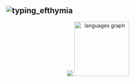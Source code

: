 ![typing_efthymia](https://github.com/user-attachments/assets/0cd2cc4e-74b3-4ce6-8794-42d4b32de786)
---
<div align="center">
  <img src="https://github-readme-stats.vercel.app/api?username=efthymiapp&show_icons=true&include_all_commits=true&count_private=true&theme=dracula&hide_border=false&rank_icon=percentile&custom_title=GitHub+Stats&show=contributions" />
  <img src="https://github-readme-stats.vercel.app/api/top-langs?username=efthymiapp&locale=en&hide_title=false&layout=compact&card_width=320&langs_count=5&theme=dracula&hide_border=false" height="150" alt="languages graph"  />
</div>

